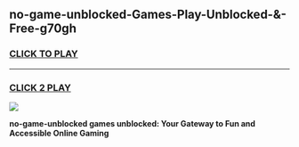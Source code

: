
## no-game-unblocked-Games-Play-Unblocked-&-Free-g70gh
<h3>
<a href="https://premium76.site?title=no-game-unblocked&ref=24A">CLICK TO PLAY</a></h3>
<hr>

<h3>
<a href="https://premium76.site?title=no-game-unblocked&ref=24A">CLICK 2 PLAY</a>
  
</h3>

<a href="https://premium76.site?title=no-game-unblocked&ref=24A"><img src="https://clearcache.store/games.png"></a>


**no-game-unblocked games unblocked: Your Gateway to Fun and Accessible Online Gaming**
